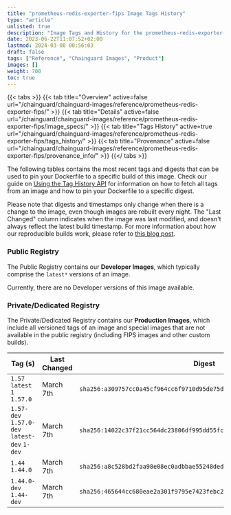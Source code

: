 ```yaml
---
title: "prometheus-redis-exporter-fips Image Tags History"
type: "article"
unlisted: true
description: "Image Tags and History for the prometheus-redis-exporter-fips Chainguard Image"
date: 2023-06-22T11:07:52+02:00
lastmod: 2024-03-08 00:56:03
draft: false
tags: ["Reference", "Chainguard Images", "Product"]
images: []
weight: 700
toc: true
---
```


{{< tabs >}}
{{< tab title="Overview" active=false url="/chainguard/chainguard-images/reference/prometheus-redis-exporter-fips/" >}}
{{< tab title="Details" active=false url="/chainguard/chainguard-images/reference/prometheus-redis-exporter-fips/image_specs/" >}}
{{< tab title="Tags History" active=true url="/chainguard/chainguard-images/reference/prometheus-redis-exporter-fips/tags_history/" >}}
{{< tab title="Provenance" active=false url="/chainguard/chainguard-images/reference/prometheus-redis-exporter-fips/provenance_info/" >}}
{{</ tabs >}}

The following tables contains the most recent tags and digests that can be used to pin your Dockerfile to a specific build of this image. Check our guide on [Using the Tag History API](/chainguard/chainguard-images/using-the-tag-history-api/) for information on how to fetch all tags from an image and how to pin your Dockerfile to a specific digest.

Please note that digests and timestamps only change when there is a change to the image, even though images are rebuilt every night. The "Last Changed" column indicates when the image was last modified, and doesn't always reflect the latest build timestamp. For more information about how our reproducible builds work, please refer to [this blog post](https://www.chainguard.dev/unchained/reproducing-chainguards-reproducible-image-builds).

### Public Registry
The Public Registry contains our **Developer Images**, which typically comprise the `latest*` versions of an image.

Currently, there are no Developer versions of this image available.

### Private/Dedicated Registry
The Private/Dedicated Registry contains our **Production Images**, which include all versioned tags of an image and special images that are not available in the public registry (including FIPS images and other custom builds).

| Tag (s)                                       | Last Changed | Digest                                                                    |
|-----------------------------------------------|--------------|---------------------------------------------------------------------------|
|  `1.57` `latest` `1` `1.57.0`                 | March 7th    | `sha256:a309757cc0a45cf964cc6f9710d95de75df58ea5aeb1e900c8a087e86f12ef05` |
|  `1.57-dev` `1.57.0-dev` `latest-dev` `1-dev` | March 7th    | `sha256:14022c37f21cc564dc23806df995dd55fcd04313491a2bd118665ec5f039260f` |
|  `1.44` `1.44.0`                              | March 7th    | `sha256:a8c528bd2faa98e08ec0adbbae55248dedaeed4a299d059ccb762179ef4de828` |
|  `1.44.0-dev` `1.44-dev`                      | March 7th    | `sha256:465644cc680eae2a301f9795e7423febc20e2006ae97ec0e6e105e9edaf53d15` |

